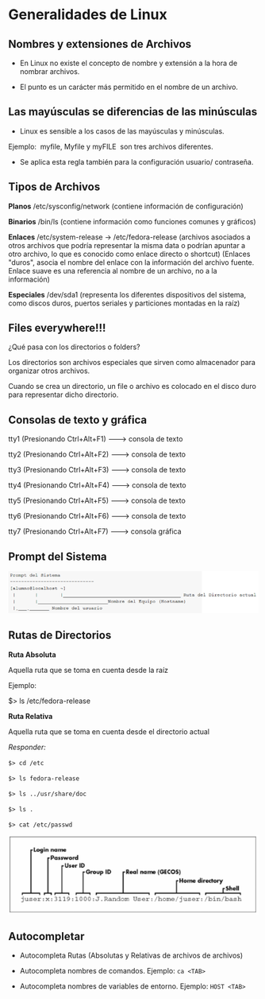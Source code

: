 # Generalidades de Linux

## Nombres y extensiones de Archivos

* En Linux no existe el concepto de nombre y extensión a la hora de nombrar archivos. 

* El punto es un carácter más permitido en el nombre de un archivo.

##  Las mayúsculas se diferencias de las minúsculas

* Linux es sensible a los casos de las mayúsculas y minúsculas. 

Ejemplo:  myfile, Myfile y myFILE  son tres archivos diferentes.

*  Se aplica esta regla también para la configuración usuario/ contraseña.

## Tipos de Archivos

**Planos** /etc/sysconfig/network (contiene información de configuración)

**Binarios** /bin/ls (contiene información como funciones comunes y gráficos)
 
**Enlaces** /etc/system-release -> /etc/fedora-release (archivos asociados 
 a otros archivos que podría representar la misma data o podrían apuntar 
 a otro archivo, lo que es conocido como enlace directo o shortcut)
(Enlaces "duros",  asocia el nombre del enlace con la información del archivo fuente. 
 Enlace suave es una referencia al nombre de un archivo, no a la información)

**Especiales** /dev/sda1 (representa los diferentes dispositivos del sistema, 
 como discos duros, puertos seriales y particiones montadas en la raíz)

## Files everywhere!!!

¿Qué pasa con los directorios o folders?

Los directorios son archivos especiales que sirven como almacenador para organizar otros archivos.

Cuando se crea un directorio, un file o archivo es colocado en el disco duro para representar dicho directorio.

## Consolas de texto y gráfica

tty1 (Presionando Ctrl+Alt+F1)  ---> consola de texto

tty2 (Presionando Ctrl+Alt+F2)  ---> consola de texto

tty3 (Presionando Ctrl+Alt+F3)  ---> consola de texto

tty4 (Presionando Ctrl+Alt+F4)  ---> consola de texto

tty5 (Presionando Ctrl+Alt+F5)  ---> consola de texto

tty6 (Presionando Ctrl+Alt+F6)  ---> consola de texto

tty7 (Presionando Ctrl+Alt+F7)  ---> consola gráfica


## Prompt del Sistema 

<p align="center">
<img src="https://github.com/jinca/GNU_Linux/blob/master/Images/prompt.png">
</p>

## Rutas de Directorios

**Ruta Absoluta**

Aquella ruta que se toma en cuenta desde la raíz 

Ejemplo: 

$> ls /etc/fedora-release 


**Ruta Relativa**

Aquella ruta que se toma en cuenta desde el directorio actual 


_Responder:_

`$> cd /etc`
 
`$> ls fedora-release` 

`$> ls ../usr/share/doc` 

`$> ls .`

`$> cat /etc/passwd`

<p align="center">
<img src="https://github.com/jinca/GNU_Linux/blob/master/Images/passwd.png">
</p>


## Autocompletar

* Autocompleta Rutas (Absolutas y Relativas de archivos de archivos) 

* Autocompleta nombres de comandos. Ejemplo: `ca <TAB>` 

* Autocompleta nombres de variables de entorno. Ejemplo: `HOST <TAB>`
